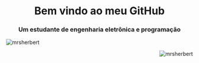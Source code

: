 <h1 align="center">Bem vindo ao meu GitHub</h1>
<h3 align="center">Um estudante de engenharia eletrônica e programação</h3>

<p align="left">
</p>

<p>&nbsp;<img align="left" src="https://github-readme-stats.vercel.app/api?username=mrsherbert&show_icons=true&locale=en" alt="mrsherbert" /></p>

<p><img align="right" src="https://github-readme-streak-stats.herokuapp.com/?user=mrsherbert&" alt="mrsherbert" /></p>


